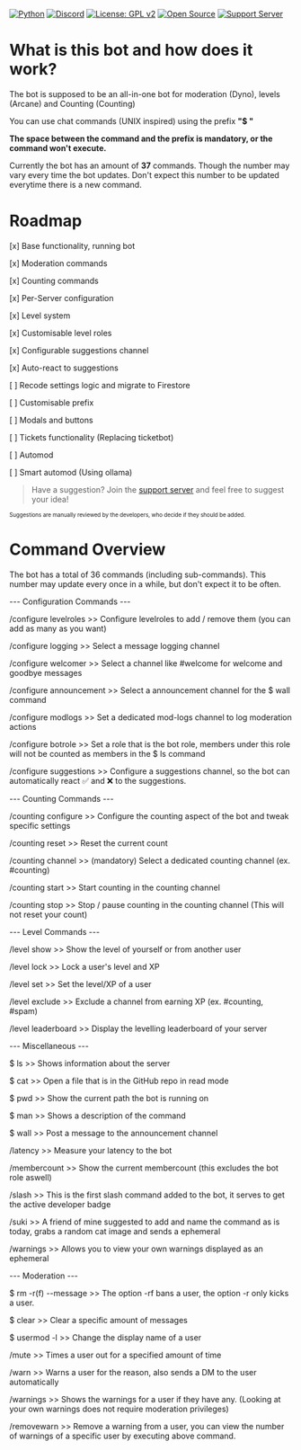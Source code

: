 [![Python](https://img.shields.io/badge/Python-3.11-blue?logo=python&logoColor=white)](https://www.python.org/downloads/release/python-3110/)
[![Discord](https://img.shields.io/badge/Discord-Bot-5865F2?logo=discord&logoColor=white)](https://discord.com/oauth2/authorize?client_id=1392608420556833030)
[![License: GPL v2](https://img.shields.io/badge/License-GPL_v2-green.svg)](https://github.com/watchmypizza/TuxBot?tab=GPL-2.0-1-ov-file#)
[![Open Source](https://img.shields.io/badge/Open%20Source-%E2%9C%94-brightgreen)](https://github.com/watchmypizza/TuxBot/issues)
[![Support Server](https://img.shields.io/badge/Discord-Support%20Server-5865F2?logo=discord&logoColor=white)](https://discord.gg/eQ7FHcmHc9)

# What is this bot and how does it work?

The bot is supposed to be an all-in-one bot for moderation (Dyno), levels (Arcane) and Counting (Counting)

You can use chat commands (UNIX inspired) using the prefix **"$ "**

**The space between the command and the prefix is mandatory, or the command won't execute.**

Currently the bot has an amount of **37** commands. Though the number may vary every time the bot updates. Don't expect this number to be updated everytime there is a new command.

# Roadmap

[x] Base functionality, running bot

[x] Moderation commands

[x] Counting commands

[x] Per-Server configuration

[x] Level system

[x] Customisable level roles

[x] Configurable suggestions channel

[x] Auto-react to suggestions

[ ] Recode settings logic and migrate to Firestore

[ ] Customisable prefix

[ ] Modals and buttons

[ ] Tickets functionality (Replacing ticketbot)

[ ] Automod

[ ] Smart automod (Using ollama)

> Have a suggestion? Join the [support server](https://discord.gg/eQ7FHcmHc9) and feel free to suggest your idea!

<sub><sup>Suggestions are manually reviewed by the developers, who decide if they should be added.</sup></sub>

# Command Overview

The bot has a total of 36 commands (including sub-commands). This number may update every once in a while, but don't expect it to be often.

--- Configuration Commands ---

/configure levelroles >> Configure levelroles to add / remove them (you can add as many as you want)

/configure logging >> Select a message logging channel

/configure welcomer >> Select a channel like #welcome for welcome and goodbye messages

/configure announcement >> Select a announcement channel for the $ wall command

/configure modlogs >> Set a dedicated mod-logs channel to log moderation actions

/configure botrole >> Set a role that is the bot role, members under this role will not be counted as members in the $ ls command

/configure suggestions >> Configure a suggestions channel, so the bot can automatically react ✅ and ❌ to the suggestions.

--- Counting Commands ---

/counting configure >> Configure the counting aspect of the bot and tweak specific settings

/counting reset >> Reset the current count

/counting channel >> (mandatory) Select a dedicated counting channel (ex. #counting)

/counting start >> Start counting in the counting channel

/counting stop >> Stop / pause counting in the counting channel (This will not reset your count)

--- Level Commands ---

/level show >> Show the level of yourself or from another user

/level lock >> Lock a user's level and XP

/level set >> Set the level/XP of a user

/level exclude >> Exclude a channel from earning XP (ex. #counting, #spam)

/level leaderboard >> Display the levelling leaderboard of your server

--- Miscellaneous ---

$ ls >> Shows information about the server

$ cat >> Open a file that is in the GitHub repo in read mode

$ pwd >> Show the current path the bot is running on

$ man <Command> >> Shows a description of the command

$ wall <Message> >> Post a message to the announcement channel

/latency >> Measure your latency to the bot

/membercount >> Show the current membercount (this excludes the bot role aswell)

/slash >> This is the first slash command added to the bot, it serves to get the active developer badge

/suki >> A friend of mine suggested to add and name the command as is today, grabs a random cat image and sends a ephemeral

/warnings >> Allows you to view your own warnings displayed as an ephemeral

--- Moderation ---

$ rm -r(f) <User> --message <Reason> >> The option -rf bans a user, the option -r only kicks a user.

$ clear >> Clear a specific amount of messages

$ usermod -l <new username> <old username> >> Change the display name of a user

/mute <User> <Duration> <Reason> >> Times a user out for a specified amount of time

/warn <User> <Reason> >> Warns a user for the reason, also sends a DM to the user automatically

/warnings <User> >> Shows the warnings for a user if they have any. (Looking at your own warnings does not require moderation privileges)

/removewarn <User> <Number> >> Remove a warning from a user, you can view the number of warnings of a specific user by executing above command.